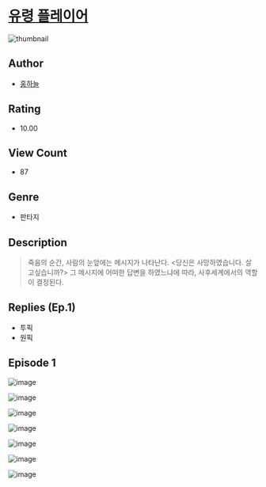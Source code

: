 # [유령 플레이어](https://comic.naver.com/challenge/list?titleId=811008)
![thumbnail](https://image-comic.pstatic.net/user_contents_data/challenge_comic/2023/05/25/366390/upload_4064044785301729584_480x623.jpeg)

## Author
- [홍하늘](https://comic.naver.com/artistTitle?id=366390)

## Rating
- 10.00

## View Count
- 87

## Genre
- 판타지

## Description
> 죽음의 순간, 사람의 눈앞에는 메시지가 나타난다. <당신은 사망하였습니다. 살고싶습니까?> 그 메시지에 어떠한 답변을 하였느냐에 따라, 사후세계에서의 역할이 결정된다.

## Replies (Ep.1)
- 투픽
- 원픽

## Episode 1
![image](https://image-comic.pstatic.net/user_contents_data/challenge_comic/2023/05/25/366390/upload_7221071633899415140.jpeg)

![image](https://image-comic.pstatic.net/user_contents_data/challenge_comic/2023/05/25/366390/upload_7162522631079735856.jpeg)

![image](https://image-comic.pstatic.net/user_contents_data/challenge_comic/2023/05/25/366390/upload_7161345057683157092.jpeg)

![image](https://image-comic.pstatic.net/user_contents_data/challenge_comic/2023/05/25/366390/upload_7221865265810989622.jpeg)

![image](https://image-comic.pstatic.net/user_contents_data/challenge_comic/2023/05/25/366390/upload_7076391107885086309.jpeg)

![image](https://image-comic.pstatic.net/user_contents_data/challenge_comic/2023/05/25/366390/upload_3846412071611753779.jpeg)

![image](https://image-comic.pstatic.net/user_contents_data/challenge_comic/2023/05/25/366390/upload_4063154399963395895.jpeg)
